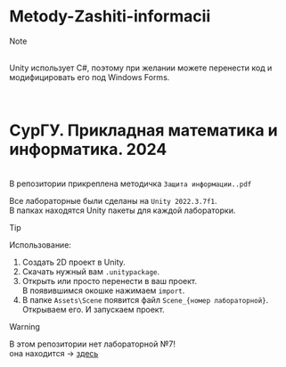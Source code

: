 # Metody-Zashiti-informacii

> [!NOTE]
> <br />Unity использует C#, поэтому при желании можете перенести код и модифицировать его под Windows Forms.

<br />

# СурГУ. Прикладная математика и информатика. 2024

<br /> В репозитории прикреплена методичка `Защита информации..pdf`

Все лабораторные были сделаны на `Unity 2022.3.7f1`.
<br />
В папках находятся Unity пакеты для каждой лабораторки.

> [!TIP]
> Использование:
>
> 1.  Создать 2D проект в Unity.
> 2.  Скачать нужный вам `.unitypackage`.
> 3.  Открыть или просто перенести в ваш проект.
>     <br /> В появившимся окошке нажимаем `import`.
> 4.  В папке `Assets\Scene` появится файл `Scene_{номер лабораторной}`.
>     <br />Открываем его. И запускаем проект.

> [!WARNING]
> В этом репозитории нет лабораторной №7!
> <br /> она находится -> [здесь](https://github.com/SnikersFeed/Local-Messanger)
